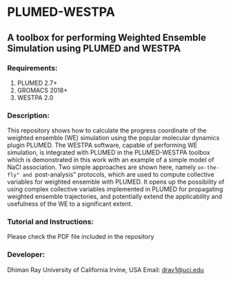 # PLUMED-WESTPA

## A toolbox for performing Weighted Ensemble Simulation using PLUMED and WESTPA

### Requirements:

1. PLUMED 2.7+
2. GROMACS 2018+
3. WESTPA 2.0

### Description: 

This repository shows how to calculate the progress coordinate of the weighted ensemble (WE) simulation using the popular molecular dynamics plugin PLUMED. The WESTPA software, capable of performing WE simulation, is integrated with PLUMED in the PLUMED-WESTPA toolbox which is demonstrated in this work with an example of a simple model of NaCl association. Two simple approaches are shown here, namely ``on-the-fly" and ``post-analysis" protocols, which are used to compute collective variables for weighted ensemble with PLUMED. It opens up the possibility of using complex collective variables implemented in PLUMED for propagating weighted ensemble trajectories, and potentially extend the applicability and usefulness of the WE to a significant extent.

### Tutorial and Instructions:

Please check the PDF file included in the repository

### Developer:

Dhiman Ray
University of California Irvine, USA
Email: dray1@uci.edu


